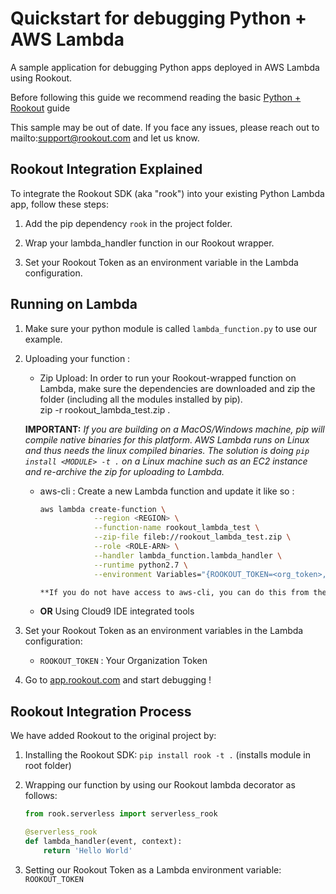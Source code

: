 # Quickstart for debugging Python + AWS Lambda

A sample application for debugging Python apps deployed in AWS Lambda using Rookout.

Before following this guide we recommend reading the basic [Python + Rookout] guide

This sample may be out of date. If you face any issues, please reach out to mailto:support@rookout.com and let us know.

## Rookout Integration Explained

To integrate the Rookout SDK (aka "rook") into your existing Python Lambda app, follow these steps:

1. Add the pip dependency `rook` in the project folder.

1. Wrap your lambda_handler function in our Rookout wrapper.

1. Set your Rookout Token as an environment variable in the Lambda configuration.

## Running on Lambda
1. Make sure your python module is called `lambda_function.py` to use our example.

1. Uploading your function : 
    - Zip Upload: In order to run your Rookout-wrapped function on Lambda, make sure the dependencies are downloaded and zip
    the folder (including all the modules installed by pip).  
    zip -r rookout_lambda_test.zip .

    **IMPORTANT:** _If you are building on a MacOS/Windows machine, pip will compile native binaries for this platform. AWS Lambda runs on Linux and thus needs the linux compiled binaries. The solution is doing `pip install <MODULE> -t .` on a Linux machine such as an EC2 instance and re-archive the zip for uploading to Lambda._

    - aws-cli : Create a new Lambda function and update it like so :
        ```bash
        aws lambda create-function \
                    --region <REGION> \
                    --function-name rookout_lambda_test \
                    --zip-file fileb://rookout_lambda_test.zip \
                    --role <ROLE-ARN> \
                    --handler lambda_function.lambda_handler \
                    --runtime python2.7 \
                    --environment Variables="{ROOKOUT_TOKEN=<org_token>,ROOKOUT_ROOK_TAGS=lambda}"```

        **If you do not have access to aws-cli, you can do this from the [AWS console](https://console.aws.amazon.com/lambda/home/functions) and follow the [Amazon Documentation](https://docs.aws.amazon.com/lambda/latest/dg/get-started-create-function.html)**

    - **OR** Using Cloud9 IDE integrated tools

1. Set your Rookout Token as an environment variables in the Lambda configuration:
    - `ROOKOUT_TOKEN` : Your Organization Token

1. Go to [app.rookout.com](https://app.rookout.com) and start debugging !

## Rookout Integration Process

We have added Rookout to the original project by:
1. Installing the Rookout SDK: `pip install rook -t .` (installs module in root folder)

1. Wrapping our function by using our Rookout lambda decorator as follows:
    ```python
    from rook.serverless import serverless_rook

    @serverless_rook
    def lambda_handler(event, context):
        return 'Hello World'
    ```
    
1. Setting our Rookout Token as a Lambda environment variable: `ROOKOUT_TOKEN`
    

[Python + Rookout]: https://docs.rookout.com/docs/sdk-setup.html
